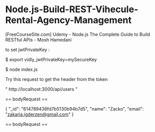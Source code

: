# Node.js-Build-REST-Vihecule-Rental-Agency-Management
[FreeCourseSite.com] Udemy - Node.js The Complete Guide to Build RESTful APIs - Mosh Hamedani




to set jwtPrivateKey :

$ export vidly_jwtPrivateKey=mySecureKey 

$ node index.js  


Try this request to get the header from the token 

"  http://localhost:3000/api/users  "

== bodyRequest ==

{
  "_id": "614789436fd7b5130b94b7d5",
  "name": "Zacko",
  "email": "zakaria.igderzen@gmail.com"
}

== bodyRequest ==



